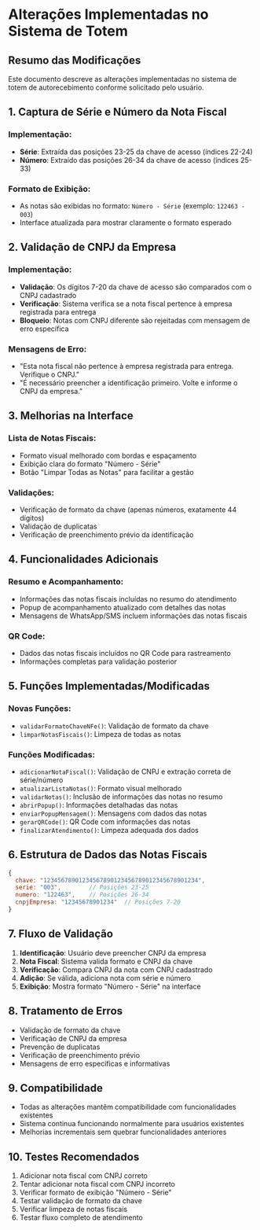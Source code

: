 # Alterações Implementadas no Sistema de Totem

## Resumo das Modificações

Este documento descreve as alterações implementadas no sistema de totem de autorecebimento conforme solicitado pelo usuário.

## 1. Captura de Série e Número da Nota Fiscal

### Implementação:
- **Série**: Extraída das posições 23-25 da chave de acesso (índices 22-24)
- **Número**: Extraído das posições 26-34 da chave de acesso (índices 25-33)

### Formato de Exibição:
- As notas são exibidas no formato: `Número - Série` (exemplo: `122463 - 003`)
- Interface atualizada para mostrar claramente o formato esperado

## 2. Validação de CNPJ da Empresa

### Implementação:
- **Validação**: Os dígitos 7-20 da chave de acesso são comparados com o CNPJ cadastrado
- **Verificação**: Sistema verifica se a nota fiscal pertence à empresa registrada para entrega
- **Bloqueio**: Notas com CNPJ diferente são rejeitadas com mensagem de erro específica

### Mensagens de Erro:
- "Esta nota fiscal não pertence à empresa registrada para entrega. Verifique o CNPJ."
- "É necessário preencher a identificação primeiro. Volte e informe o CNPJ da empresa."

## 3. Melhorias na Interface

### Lista de Notas Fiscais:
- Formato visual melhorado com bordas e espaçamento
- Exibição clara do formato "Número - Série"
- Botão "Limpar Todas as Notas" para facilitar a gestão

### Validações:
- Verificação de formato da chave (apenas números, exatamente 44 dígitos)
- Validação de duplicatas
- Verificação de preenchimento prévio da identificação

## 4. Funcionalidades Adicionais

### Resumo e Acompanhamento:
- Informações das notas fiscais incluídas no resumo do atendimento
- Popup de acompanhamento atualizado com detalhes das notas
- Mensagens de WhatsApp/SMS incluem informações das notas fiscais

### QR Code:
- Dados das notas fiscais incluídos no QR Code para rastreamento
- Informações completas para validação posterior

## 5. Funções Implementadas/Modificadas

### Novas Funções:
- `validarFormatoChaveNFe()`: Validação de formato da chave
- `limparNotasFiscais()`: Limpeza de todas as notas

### Funções Modificadas:
- `adicionarNotaFiscal()`: Validação de CNPJ e extração correta de série/número
- `atualizarListaNotas()`: Formato visual melhorado
- `validarNotas()`: Inclusão de informações das notas no resumo
- `abrirPopup()`: Informações detalhadas das notas
- `enviarPopupMensagem()`: Mensagens com dados das notas
- `gerarQRCode()`: QR Code com informações das notas
- `finalizarAtendimento()`: Limpeza adequada dos dados

## 6. Estrutura de Dados das Notas Fiscais

```javascript
{
  chave: "12345678901234567890123456789012345678901234",
  serie: "003",        // Posições 23-25
  numero: "122463",    // Posições 26-34
  cnpjEmpresa: "12345678901234"  // Posições 7-20
}
```

## 7. Fluxo de Validação

1. **Identificação**: Usuário deve preencher CNPJ da empresa
2. **Nota Fiscal**: Sistema valida formato e CNPJ da chave
3. **Verificação**: Compara CNPJ da nota com CNPJ cadastrado
4. **Adição**: Se válida, adiciona nota com série e número
5. **Exibição**: Mostra formato "Número - Série" na interface

## 8. Tratamento de Erros

- Validação de formato da chave
- Verificação de CNPJ da empresa
- Prevenção de duplicatas
- Verificação de preenchimento prévio
- Mensagens de erro específicas e informativas

## 9. Compatibilidade

- Todas as alterações mantêm compatibilidade com funcionalidades existentes
- Sistema continua funcionando normalmente para usuários existentes
- Melhorias incrementais sem quebrar funcionalidades anteriores

## 10. Testes Recomendados

1. Adicionar nota fiscal com CNPJ correto
2. Tentar adicionar nota fiscal com CNPJ incorreto
3. Verificar formato de exibição "Número - Série"
4. Testar validação de formato da chave
5. Verificar limpeza de notas fiscais
6. Testar fluxo completo de atendimento

